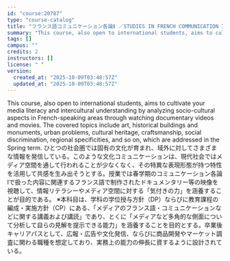 ```yaml
---
id: "course:20787"
type: "course-catalog"
title: "フランス語コミュニケーション各論Ⅱ ／STUDIES IN FRENCH COMMUNICATION II"
summary: "This course, also open to international students, aims to cultivate your media literacy and intercultural understanding …"
tags: []
campus: ""
credits: 2
instructors: []
license: " "
version:
  created_at: "2025-10-09T03:48:57Z"
  updated_at: "2025-10-09T03:48:57Z"
---
```


This course, also open to international students, aims to cultivate your media literacy and intercultural understanding by analyzing socio-cultural aspects in French-speaking areas through watching documentary videos and movies. The covered topics include art, historical buildings and monuments, urban problems, cultural heritage, craftsmanship, social discrimination, regional specificities, and so on, which are addressed in the Spring term. ひとつの社会圏では固有の文化が育まれ、域外に対してさまざまな情報を発信している。このような文化コミュニケーションは、現代社会ではメディア空間を通して行われることが少なくなく、その特異な表現形態が持つ特性を活用して共感を生み出そうとする。授業では春学期のコミュニケーション各論Iで扱った内容に関連するフランス語で制作されたドキュメンタリー等の映像を視聴して、情報リテラシーやメディア空間に対する「気付きの力」を涵養することが目的である。 ※本科目は、学科の学位授与方針（DP）ならびに教育課程の編成・実施方針（CP）にある、「メディアのフランス語・コミュニケーションなどに関する講義および講読」であり、とくに「メディアなど多角的な側面について分析して自らの見解を提示できる能力」を涵養することを目的とする。卒業後キャリアパスとして、広報・広告や文化発信、ならびに商品開発やマーケット調査に関わる職種を想定しており、実務上の能力の伸長に資するように設計されている。
